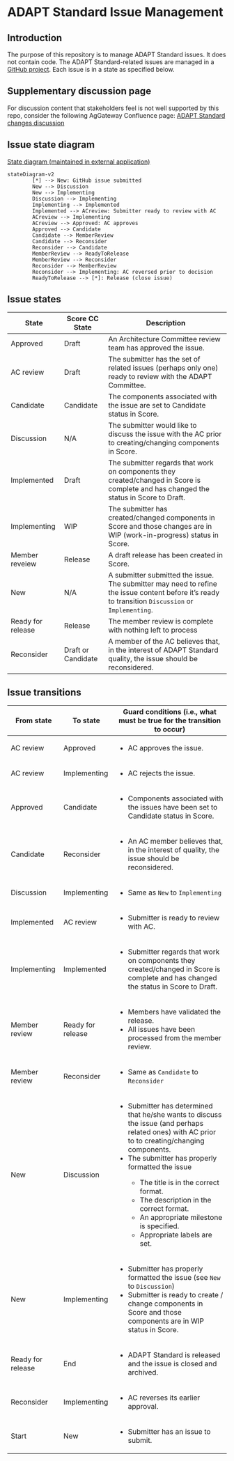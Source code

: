 # ADAPT Standard Issue Management

## Introduction

The purpose of this repository is to manage ADAPT Standard issues. It does not contain code. The ADAPT Standard-related issues are managed in a [GitHub project](https://github.com/ADAPT/Standard/projects/1). Each issue is in a state as specified below.

## Supplementary discussion page

For discussion content that stakeholders feel is not well supported by this repo, consider the following AgGateway Confluence page: [ADAPT Standard changes discussion](https://aggateway.atlassian.net/wiki/x/AwDGxg)

## Issue state diagram

[State diagram (maintained in external application)](https://embed.creately.com/aciCyRbf6oy?token=HoOPLnaMg32WngzJ&type=svg)
```mermaid
stateDiagram-v2
        [*] --> New: GitHub issue submitted
        New --> Discussion
        New --> Implementing
        Discussion --> Implementing
        Implementing --> Implemented
        Implemented --> ACreview: Submitter ready to review with AC
        ACreview --> Implementing
        ACreview --> Approved: AC approves
        Approved --> Candidate
        Candidate --> MemberReview
        Candidate --> Reconsider
        Reconsider --> Candidate
        MemberReview --> ReadyToRelease
        MemberReview --> Reconsider
        Reconsider --> MemberReview
        Reconsider --> Implementing: AC reversed prior to decision
        ReadyToRelease --> [*]: Release (close issue)
```

## Issue states

State | Score CC State | Description
--- | --- | ---
Approved | Draft | An Architecture Committee review team has approved the issue.
AC review | Draft | The submitter has the set of related issues (perhaps only one) ready to review with the ADAPT Committee.
Candidate | Candidate | The components associated with the issue are set to Candidate status in Score.
Discussion | N/A | The submitter would like to discuss the issue with the AC prior to creating/changing components in Score.
Implemented | Draft | The submitter regards that work on components they created/changed in Score is complete and has changed the status in Score to Draft.
Implementing | WIP | The submitter has created/changed components in Score and those changes are in WIP (work-in-progress) status in Score.
Member reveiew | Release | A draft release has been created in Score.
New | N/A | A submitter submitted the issue. The submitter may need to refine the issue content before it’s ready to transition `Discussion` or `Implementing`.
Ready for release | Release | The member review is complete with nothing left to process
Reconsider | Draft or Candidate | A member of the AC believes that, in the interest of ADAPT Standard quality, the issue should be reconsidered.

## Issue transitions

From state | To state | Guard conditions (i.e., what must be true for the transition to occur)
--- | --- | ---
AC review | Approved | <ul><li>AC approves the issue.</li></ul>
AC review | Implementing | <ul><li>AC rejects the issue.</li></ul>
Approved | Candidate | <ul><li>Components associated with the issues have been set to Candidate status in Score.</li></ul>
Candidate | Reconsider | <ul><li>An AC member believes that, in the interest of quality, the issue should be reconsidered.</li></ul>
Discussion | Implementing | <ul><li>Same as `New` to `Implementing`</li></ul>
Implemented | AC review | <ul><li>Submitter is ready to review with AC.</li></ul>
Implementing | Implemented | <ul><li>Submitter regards that work on components they created/changed in Score is complete and has changed the status in Score to Draft.</li></ul>
Member review | Ready for release | <ul><li>Members have validated the release.</li><li>All issues have been processed from the member review.</li></ul>
Member review | Reconsider | <ul><li>Same as `Candidate` to `Reconsider`</li></ul>
New | Discussion | <ul><li>Submitter has determined that he/she wants to discuss the issue (and perhaps related ones) with AC prior to to creating/changing components.</li><li>The submitter has properly formatted the issue</li><ul><li>The title is in the correct format.</li><li>The description in the correct format.</li><li>An appropriate milestone is specified.</li><li>Appropriate labels are set.</ul></ul>
New | Implementing | <ul><li>Submitter has properly formatted the issue (see `New` to `Discussion`)</li><li>Submitter is ready to create / change components in Score and those components are in WIP status in Score.</li></ul>
Ready for release | End | <ul><li>ADAPT Standard is released and the issue is closed and archived.</li></ul>
Reconsider | Implementing | <ul><li>AC reverses its earlier approval.</li></ul>
Start | New | <ul><li>Submitter has an issue to submit.</li></ul>
